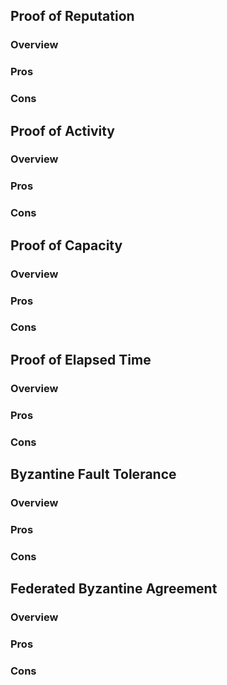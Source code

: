 
## Proof of Reputation
### Overview
### Pros
### Cons


## Proof of Activity
### Overview
### Pros
### Cons

## Proof of Capacity
### Overview
### Pros
### Cons

## Proof of Elapsed Time
### Overview
### Pros
### Cons

## Byzantine Fault Tolerance
### Overview
### Pros
### Cons

## Federated Byzantine Agreement
### Overview
### Pros
### Cons
